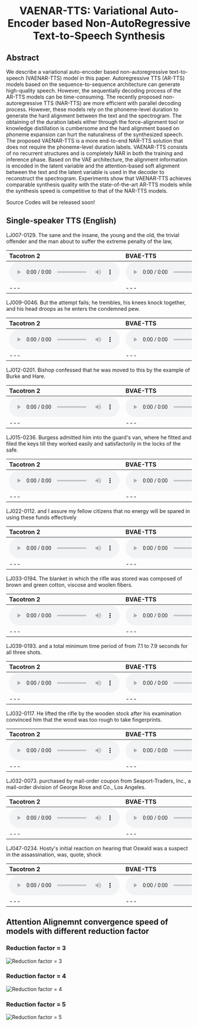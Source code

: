 # <center> VAENAR-TTS: Variational Auto-Encoder based Non-AutoRegressive Text-to-Speech Synthesis </center>

## Abstract
We describe a variational auto-encoder based non-autoregressive text-to-speech (VAENAR-TTS) model in this paper. Autoregressive TTS (AR-TTS) models based on the sequence-to-sequence architecture can generate high-quality speech. However, the sequentially decoding process of the AR-TTS models can be time-consuming. The recently proposed non-autoregressive TTS (NAR-TTS) are more efficient with parallel decoding process. However, these models rely on the phoneme-level duration to generate the hard alignment between the text and the spectrogram. The obtaining of the duration labels either through the force-alignment tool or knowledge distillation is cumbersome and the hard alignment based on phoneme expansion can hurt the naturalness of the synthesized speech. The proposed VAENAR-TTS is a more end-to-end NAR-TTS solution that does not require the phoneme-level duration labels. VAENAR-TTS consists of no recurrent structures and is completely NAR in both the training and inference phase. Based on the VAE architecture, the alignment information is encoded in the latent variable and the attention-based soft alignment between the text and the latent variable is used in the decoder to reconstruct the spectrogram. Experiments show that VAENAR-TTS achieves comparable synthesis quality with the state-of-the-art AR-TTS models while the synthesis speed is competitive to that of the NAR-TTS models.

Source Codes will be released soon!  


## Single-speaker TTS (English)

LJ007-0129. The sane and the insane, the young and the old, the trivial offender and the man about to suffer the extreme penalty of the law,

| **Tacotron 2** | **BVAE-TTS** | **Glow-TTS** | **FastSpeech2** | **VAENAR-TTS (ours)** |
| :--- | :--- | :--- | :--- | :--- |
| <audio src="wavs\tacotron2\LJ007-0129.wav" controls preload></audio> | <audio src="wavs\bvae-tts\LJ007-0129.wav" controls preload></audio> | <audio src="wavs\glow-tts\LJ007-0129.wav" controls preload></audio> | <audio src="wavs\fastspeech2\LJ007-0129.wav" controls preload></audio> | <audio src="wavs\vaenar-tts\LJ007-0129.wav" controls preload></audio> |
| --- | --- | --- | --- | --- |

LJ009-0046. But the attempt fails; he trembles, his knees knock together, and his head droops as he enters the condemned pew.

| **Tacotron 2** | **BVAE-TTS** | **Glow-TTS** | **FastSpeech2** | **VAENAR-TTS (ours)** |
| :--- | :--- | :--- | :--- | :--- |
| <audio src="wavs\tacotron2\LJ009-0046.wav" controls preload></audio> | <audio src="wavs\bvae-tts\LJ009-0046.wav" controls preload></audio> | <audio src="wavs\glow-tts\LJ009-0046.wav" controls preload></audio> | <audio src="wavs\fastspeech2\LJ009-0046.wav" controls preload></audio> | <audio src="wavs\vaenar-tts\LJ009-0046.wav" controls preload></audio> |
| --- | --- | --- | --- | --- |

LJ012-0201. Bishop confessed that he was moved to this by the example of Burke and Hare.

| **Tacotron 2** | **BVAE-TTS** | **Glow-TTS** | **FastSpeech2** | **VAENAR-TTS (ours)** |
| :--- | :--- | :--- | :--- | :--- |
| <audio src="wavs\tacotron2\LJ012-0201.wav" controls preload></audio> | <audio src="wavs\bvae-tts\LJ012-0201.wav" controls preload></audio> | <audio src="wavs\glow-tts\LJ012-0201.wav" controls preload></audio> | <audio src="wavs\fastspeech2\LJ012-0201.wav" controls preload></audio> | <audio src="wavs\vaenar-tts\LJ012-0201.wav" controls preload></audio> |
| --- | --- | --- | --- | --- |


LJ015-0236. Burgess admitted him into the guard's van, where he fitted and filed the keys till they worked easily and satisfactorily in the locks of the safe.

| **Tacotron 2** | **BVAE-TTS** | **Glow-TTS** | **FastSpeech2** | **VAENAR-TTS (ours)** |
| :--- | :--- | :--- | :--- | :--- |
| <audio src="wavs\tacotron2\LJ015-0236.wav" controls preload></audio> | <audio src="wavs\bvae-tts\LJ015-0236.wav" controls preload></audio> | <audio src="wavs\glow-tts\LJ015-0236.wav" controls preload></audio> | <audio src="wavs\fastspeech2\LJ015-0236.wav" controls preload></audio> | <audio src="wavs\vaenar-tts\LJ015-0236.wav" controls preload></audio> |
| --- | --- | --- | --- | --- |

LJ022-0112. and I assure my fellow citizens that no energy will be spared in using these funds effectively

| **Tacotron 2** | **BVAE-TTS** | **Glow-TTS** | **FastSpeech2** | **VAENAR-TTS (ours)** |
| :--- | :--- | :--- | :--- | :--- |
| <audio src="wavs\tacotron2\LJ022-0112.wav" controls preload></audio> | <audio src="wavs\bvae-tts\LJ022-0112.wav" controls preload></audio> | <audio src="wavs\glow-tts\LJ022-0112.wav" controls preload></audio> | <audio src="wavs\fastspeech2\LJ022-0112.wav" controls preload></audio> | <audio src="wavs\vaenar-tts\LJ022-0112.wav" controls preload></audio> |
| --- | --- | --- | --- | --- |

LJ033-0194. The blanket in which the rifle was stored was composed of brown and green cotton, viscose and woolen fibers.

| **Tacotron 2** | **BVAE-TTS** | **Glow-TTS** | **FastSpeech2** | **VAENAR-TTS (ours)** |
| :--- | :--- | :--- | :--- | :--- |
| <audio src="wavs\tacotron2\LJ033-0194.wav" controls preload></audio> | <audio src="wavs\bvae-tts\LJ033-0194.wav" controls preload></audio> | <audio src="wavs\glow-tts\LJ033-0194.wav" controls preload></audio> | <audio src="wavs\fastspeech2\LJ033-0194.wav" controls preload></audio> | <audio src="wavs\vaenar-tts\LJ033-0194.wav" controls preload></audio> |
| --- | --- | --- | --- | --- |


LJ039-0193. and a total minimum time period of from 7.1 to 7.9 seconds for all three shots.

| **Tacotron 2** | **BVAE-TTS** | **Glow-TTS** | **FastSpeech2** | **VAENAR-TTS (ours)** |
| :--- | :--- | :--- | :--- | :--- |
| <audio src="wavs\tacotron2\LJ039-0193.wav" controls preload></audio> | <audio src="wavs\bvae-tts\LJ039-0193.wav" controls preload></audio> | <audio src="wavs\glow-tts\LJ039-0193.wav" controls preload></audio> | <audio src="wavs\fastspeech2\LJ039-0193.wav" controls preload></audio> | <audio src="wavs\vaenar-tts\LJ039-0193.wav" controls preload></audio> |
| --- | --- | --- | --- | --- |

LJ032-0117. He lifted the rifle by the wooden stock after his examination convinced him that the wood was too rough to take fingerprints.

| **Tacotron 2** | **BVAE-TTS** | **Glow-TTS** | **FastSpeech2** | **VAENAR-TTS (ours)** |
| :--- | :--- | :--- | :--- | :--- |
| <audio src="wavs\tacotron2\LJ032-0117.wav" controls preload></audio> | <audio src="wavs\bvae-tts\LJ032-0117.wav" controls preload></audio> | <audio src="wavs\glow-tts\LJ032-0117.wav" controls preload></audio> | <audio src="wavs\fastspeech2\LJ032-0117.wav" controls preload></audio> | <audio src="wavs\vaenar-tts\LJ032-0117.wav" controls preload></audio> |
| --- | --- | --- | --- | --- |

LJ032-0073. purchased by mail-order coupon from Seaport-Traders, Inc., a mail-order division of George Rose and Co., Los Angeles.

| **Tacotron 2** | **BVAE-TTS** | **Glow-TTS** | **FastSpeech2** | **VAENAR-TTS (ours)** |
| :--- | :--- | :--- | :--- | :--- |
| <audio src="wavs\tacotron2\LJ032-0073.wav" controls preload></audio> | <audio src="wavs\bvae-tts\LJ032-0073.wav" controls preload></audio> | <audio src="wavs\glow-tts\LJ032-0073.wav" controls preload></audio> | <audio src="wavs\fastspeech2\LJ032-0073.wav" controls preload></audio> | <audio src="wavs\vaenar-tts\LJ032-0073.wav" controls preload></audio> |
| --- | --- | --- | --- | --- |

LJ047-0234. Hosty's initial reaction on hearing that Oswald was a suspect in the assassination, was, quote, shock

| **Tacotron 2** | **BVAE-TTS** | **Glow-TTS** | **FastSpeech2** | **VAENAR-TTS (ours)** |
| :--- | :--- | :--- | :--- | :--- |
| <audio src="wavs\tacotron2\LJ047-0234.wav" controls preload></audio> | <audio src="wavs\bvae-tts\LJ047-0234.wav" controls preload></audio> | <audio src="wavs\glow-tts\LJ047-0234.wav" controls preload></audio> | <audio src="wavs\fastspeech2\LJ047-0234.wav" controls preload></audio> | <audio src="wavs\vaenar-tts\LJ047-0234.wav" controls preload></audio> |
| --- | --- | --- | --- | --- |

## Attention Alignemnt convergence speed of models with different reduction factor
### Reduction factor = 3
![Reduction factor = 3](./images/R3.gif)
### Reduction factor = 4
![Reduction factor = 4](./images/R4.gif)
### Reduction factor = 5
![Reduction factor = 5](./images/R5.gif)
